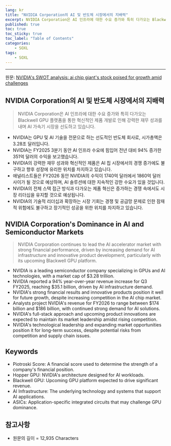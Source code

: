 ```yaml
---
lang: kr
title: "NVIDIA Corporation의 AI 및 반도체 시장에서의 지배력"
excerpt: NVIDIA Corporation은 AI 인프라에 대한 수요 증가와 특히 다가오는 Blackwell GPU 플랫폼을 통한 혁신적인 제품 개발로 인해 강력한 재무 성과를 내며 AI 가속기 시장을 선도하고 있습니다.
published: true
toc: true
toc_sticky: true
toc_label: "Table of Contents"
categories:
    - SOXL
tags:
    - SOXL
---
```


---

  원문: [NVIDIA's SWOT analysis: ai chip giant's stock poised for growth amid challenges](https://www.investing.com/news/swot-analysis/nvidias-swot-analysis-ai-chip-giants-stock-poised-for-growth-amid-challenges-93CH-3785522)

## NVIDIA Corporation의 AI 및 반도체 시장에서의 지배력

> NVIDIA Corporation은 AI 인프라에 대한 수요 증가와 특히 다가오는 Blackwell GPU 플랫폼을 통한 혁신적인 제품 개발로 인해 강력한 재무 성과를 내며 AI 가속기 시장을 선도하고 있습니다.


- NVIDIA는 GPU 및 AI 기술을 전문으로 하는 선도적인 반도체 회사로, 시가총액은 3.28조 달러입니다.
- NVIDIA는 FY2025 3분기 동안 AI 인프라 수요에 힘입어 전년 대비 94% 증가한 351억 달러의 수익을 보고했습니다.
- NVIDIA의 강력한 재무 성과와 혁신적인 제품은 AI 칩 시장에서의 경쟁 증가에도 불구하고 향후 성장에 유리한 위치를 차지하고 있습니다.
- 애널리스트들은 FY2026 동안 NVIDIA의 수익이 1740억 달러에서 1860억 달러 사이가 될 것으로 예상하며, AI 솔루션에 대한 지속적인 강한 수요가 있을 것입니다.
- NVIDIA의 전체 스택 접근 방식과 다가오는 제품 혁신은 증가하는 경쟁 속에서도 시장 리더십을 유지할 것으로 예상됩니다.
- NVIDIA의 기술적 리더십과 확장하는 시장 기회는 경쟁 및 공급망 문제로 인한 잠재적 위험에도 불구하고 장기적인 성공을 위한 위치를 차지하고 있습니다.

## NVIDIA Corporation's Dominance in AI and Semiconductor Markets

> NVIDIA Corporation continues to lead the AI accelerator market with strong financial performance, driven by increasing demand for AI infrastructure and innovative product development, particularly with its upcoming Blackwell GPU platform.


- NVIDIA is a leading semiconductor company specializing in GPUs and AI technologies, with a market cap of $3.28 trillion.
- NVIDIA reported a 94% year-over-year revenue increase for Q3 FY2025, reaching $35.1 billion, driven by AI infrastructure demand.
- NVIDIA's strong financial results and innovative products position it well for future growth, despite increasing competition in the AI chip market.
- Analysts project NVIDIA's revenue for FY2026 to range between $174 billion and $186 billion, with continued strong demand for AI solutions.
- NVIDIA's full-stack approach and upcoming product innovations are expected to maintain its market leadership amidst rising competition.
- NVIDIA's technological leadership and expanding market opportunities position it for long-term success, despite potential risks from competition and supply chain issues.

## Keywords

- Piotroski Score: A financial score used to determine the strength of a company's financial position.
- Hopper GPU: NVIDIA's architecture designed for AI workloads.
- Blackwell GPU: Upcoming GPU platform expected to drive significant revenue.
- AI Infrastructure: The underlying technology and systems that support AI applications.
- ASICs: Application-specific integrated circuits that may challenge GPU dominance.

## 참고사항

- 원문의 길이 = 12,935 Characters

